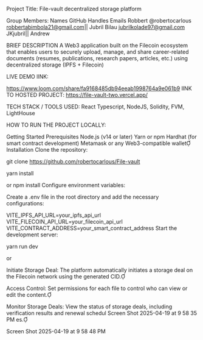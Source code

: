 Project Title: File-vault decentralized storage platform

Group Members: Names GitHub Handles Emails Robbert @robertocarlous robbertabimbola21@gmail.com|| Jubril Bilau jubrilkolade97@gmail.com JKjubril|| Andrew

BRIEF DESCRIPTION A Web3 application built on the Filecoin ecosystem that enables users to securely upload, manage, and share career-related documents (resumes, publications, research papers, articles, etc.) using decentralized storage (IPFS + Filecoin)

LIVE DEMO lINK:

https://www.loom.com/share/fa9168485db94eeab1998764a9e061b9 lINK TO HOSTED PROJECT: https://file-vault-two.vercel.app/

TECH STACK / TOOLS USED: React Typescript, NodeJS, Solidity, FVM, LightHouse

HOW TO RUN THE PROJECT LOCALLY:

Getting Started Prerequisites Node.js (v14 or later) Yarn or npm Hardhat (for smart contract development) Metamask or any Web3-compatible wallet Installation Clone the repository:

git clone https://github.com/robertocarlous/File-vault

yarn install

or npm install Configure environment variables:

Create a .env file in the root directory and add the necessary configurations:

VITE_IPFS_API_URL=your_ipfs_api_url VITE_FILECOIN_API_URL=your_filecoin_api_url VITE_CONTRACT_ADDRESS=your_smart_contract_address Start the development server:

yarn run dev

or

Initiate Storage Deal: The platform automatically initiates a storage deal on the Filecoin network using the generated CID.

Access Control: Set permissions for each file to control who can view or edit the content.

Monitor Storage Deals: View the status of storage deals, including verification results and renewal schedul Screen Shot 2025-04-19 at 9 58 35 PM es.

Screen Shot 2025-04-19 at 9 58 48 PM